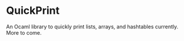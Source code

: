 # QuickPrint

An Ocaml library to quickly print lists, arrays, and hashtables currently. More to come.

